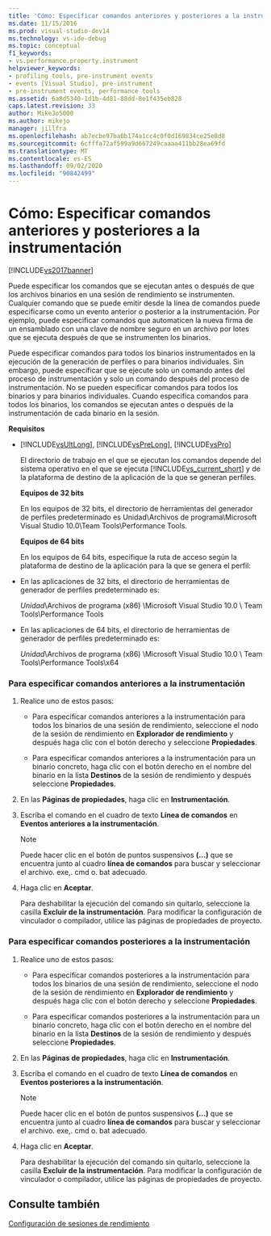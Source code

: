 ```yaml
---
title: 'Cómo: Especificar comandos anteriores y posteriores a la instrumentación | Microsoft Docs'
ms.date: 11/15/2016
ms.prod: visual-studio-dev14
ms.technology: vs-ide-debug
ms.topic: conceptual
f1_keywords:
- vs.performance.property.instrument
helpviewer_keywords:
- profiling tools, pre-instrument events
- events [Visual Studio], pre-instrument
- pre-instrument events, performance tools
ms.assetid: 6a8d5340-1d1b-4d81-88dd-8e1f435eb828
caps.latest.revision: 33
author: MikeJo5000
ms.author: mikejo
manager: jillfra
ms.openlocfilehash: ab7ecbe97ba0b174a1cc4c0f0d169834ce25e8d8
ms.sourcegitcommit: 6cfffa72af599a9d667249caaaa411bb28ea69fd
ms.translationtype: MT
ms.contentlocale: es-ES
ms.lasthandoff: 09/02/2020
ms.locfileid: "90842499"
---
```

# <a name="how-to-specify-pre--and-post-instrument-commands"></a>Cómo: Especificar comandos anteriores y posteriores a la instrumentación
[!INCLUDE[vs2017banner](../includes/vs2017banner.md)]

Puede especificar los comandos que se ejecutan antes o después de que los archivos binarios en una sesión de rendimiento se instrumenten. Cualquier comando que se puede emitir desde la línea de comandos puede especificarse como un evento anterior o posterior a la instrumentación. Por ejemplo, puede especificar comandos que automaticen la nueva firma de un ensamblado con una clave de nombre seguro en un archivo por lotes que se ejecuta después de que se instrumenten los binarios.  
  
 Puede especificar comandos para todos los binarios instrumentados en la ejecución de la generación de perfiles o para binarios individuales. Sin embargo, puede especificar que se ejecute solo un comando antes del proceso de instrumentación y solo un comando después del proceso de instrumentación. No se pueden especificar comandos para todos los binarios y para binarios individuales. Cuando especifica comandos para todos los binarios, los comandos se ejecutan antes o después de la instrumentación de cada binario en la sesión.  
  
 **Requisitos**  
  
- [!INCLUDE[vsUltLong](../includes/vsultlong-md.md)], [!INCLUDE[vsPreLong](../includes/vsprelong-md.md)], [!INCLUDE[vsPro](../includes/vspro-md.md)]  
  
  El directorio de trabajo en el que se ejecutan los comandos depende del sistema operativo en el que se ejecuta [!INCLUDE[vs_current_short](../includes/vs-current-short-md.md)] y de la plataforma de destino de la aplicación de la que se generan perfiles.  
  
  **Equipos de 32 bits**  
  
  En los equipos de 32 bits, el directorio de herramientas del generador de perfiles predeterminado es Unidad\Archivos de programa\Microsoft Visual Studio 10.0\Team Tools\Performance Tools.  
  
  **Equipos de 64 bits**  
  
  En los equipos de 64 bits, especifique la ruta de acceso según la plataforma de destino de la aplicación para la que se genera el perfil:  
  
- En las aplicaciones de 32 bits, el directorio de herramientas de generador de perfiles predeterminado es:  
  
   *Unidad*\Archivos de programa (x86) \Microsoft Visual Studio 10.0 \ Team Tools\Performance Tools  
  
- En las aplicaciones de 64 bits, el directorio de herramientas de generador de perfiles predeterminado es:  
  
   *Unidad*\Archivos de programa (x86) \Microsoft Visual Studio 10.0 \ Team Tools\Performance Tools\x64  
  
### <a name="to-specify-pre-instrument-commands"></a>Para especificar comandos anteriores a la instrumentación  
  
1. Realice uno de estos pasos:  
  
    - Para especificar comandos anteriores a la instrumentación para todos los binarios de una sesión de rendimiento, seleccione el nodo de la sesión de rendimiento en **Explorador de rendimiento** y después haga clic con el botón derecho y seleccione **Propiedades**.  
  
    - Para especificar comandos anteriores a la instrumentación para un binario concreto, haga clic con el botón derecho en el nombre del binario en la lista **Destinos** de la sesión de rendimiento y después seleccione **Propiedades**.  
  
2. En las **Páginas de propiedades**, haga clic en **Instrumentación**.  
  
3. Escriba el comando en el cuadro de texto **Línea de comandos** en **Eventos anteriores a la instrumentación**.  
  
    > [!NOTE]
    > Puede hacer clic en el botón de puntos suspensivos **(...)** que se encuentra junto al cuadro **línea de comandos** para buscar y seleccionar el archivo. exe,. cmd o. bat adecuado.  
  
4. Haga clic en **Aceptar**.  
  
     Para deshabilitar la ejecución del comando sin quitarlo, seleccione la casilla **Excluir de la instrumentación**. Para modificar la configuración de vinculador o compilador, utilice las páginas de propiedades de proyecto.  
  
### <a name="to-specify-post-instrument-commands"></a>Para especificar comandos posteriores a la instrumentación  
  
1. Realice uno de estos pasos:  
  
    - Para especificar comandos posteriores a la instrumentación para todos los binarios de una sesión de rendimiento, seleccione el nodo de la sesión de rendimiento en **Explorador de rendimiento** y después haga clic con el botón derecho y seleccione **Propiedades**.  
  
    - Para especificar comandos posteriores a la instrumentación para un binario concreto, haga clic con el botón derecho en el nombre del binario en la lista **Destinos** de la sesión de rendimiento y después seleccione **Propiedades**.  
  
2. En las **Páginas de propiedades**, haga clic en **Instrumentación**.  
  
3. Escriba el comando en el cuadro de texto **Línea de comandos** en **Eventos posteriores a la instrumentación**.  
  
    > [!NOTE]
    > Puede hacer clic en el botón de puntos suspensivos **(...)** que se encuentra junto al cuadro **línea de comandos** para buscar y seleccionar el archivo. exe,. cmd o. bat adecuado.  
  
4. Haga clic en **Aceptar**.  
  
     Para deshabilitar la ejecución del comando sin quitarlo, seleccione la casilla **Excluir de la instrumentación**. Para modificar la configuración de vinculador o compilador, utilice las páginas de propiedades de proyecto.  
  
## <a name="see-also"></a>Consulte también  
 [Configuración de sesiones de rendimiento](../profiling/configuring-performance-sessions.md)
